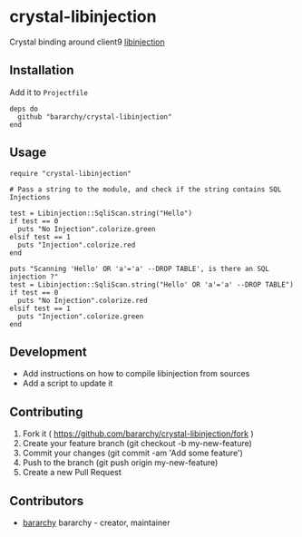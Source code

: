 # crystal-libinjection

Crystal binding around client9 [libinjection](https://github.com/client9/libinjection)


## Installation

Add it to `Projectfile`

```crystal
deps do
  github "bararchy/crystal-libinjection"
end
```

## Usage

```crystal
require "crystal-libinjection"

# Pass a string to the module, and check if the string contains SQL Injections

test = Libinjection::SqliScan.string("Hello")
if test == 0
  puts "No Injection".colorize.green
elsif test == 1
  puts "Injection".colorize.red
end

puts "Scanning 'Hello' OR 'a'='a' --DROP TABLE', is there an SQL injection ?"
test = Libinjection::SqliScan.string("Hello' OR 'a'='a' --DROP TABLE")
if test == 0
  puts "No Injection".colorize.red
elsif test == 1
  puts "Injection".colorize.green
end

```

## Development

* Add instructions on how to compile libinjection from sources
* Add a script to update it 

## Contributing

1. Fork it ( https://github.com/bararchy/crystal-libinjection/fork )
2. Create your feature branch (git checkout -b my-new-feature)
3. Commit your changes (git commit -am 'Add some feature')
4. Push to the branch (git push origin my-new-feature)
5. Create a new Pull Request

## Contributors

- [bararchy](https://github.com/bararchy) bararchy - creator, maintainer

